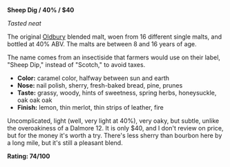 **Sheep Dig / 40% / $40**

*Tasted neat*

The original [Oldbury](http://en.wikipedia.org/wiki/Oldbury,_West_Midlands) blended malt, woen from 16 different single malts, and bottled at 40% ABV.  The malts are between 8 and 16 years of age.

The name comes from an insectiside that farmers would use on their label, "Sheep Dip," instead of "Scotch," to avoid taxes.

* **Color:** caramel color, halfway between sun and earth
* **Nose:** nail polish, sherry, fresh-baked bread, pine, prunes
* **Taste:** grassy, woody, hints of sweetness, spring herbs, honeysuckle, oak oak oak
* **Finish:** lemon, thin merlot, thin strips of leather, fire

Uncomplicated, light (well, very light at 40%), very oaky, but subtle, unlike the overoakiness of a Dalmore 12.  It is only $40, and I don't review on price, but for the money it's worth a try.  There's less sherry than bourbon here by a long mile, but it's still a pleasant blend.

**Rating: 74/100**